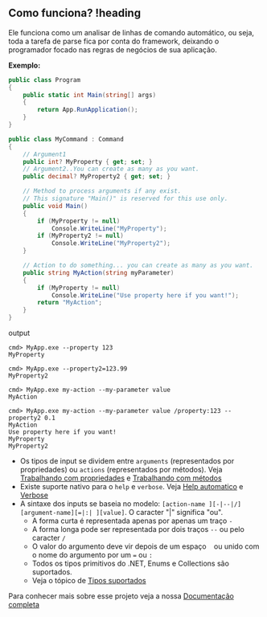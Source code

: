 ## Como funciona? !heading

Ele funciona como um analisar de linhas de comando automático, ou seja, toda a tarefa de parse fica por conta do framework, deixando o programador focado nas regras de negócios de sua aplicação.

**Exemplo:**

```csharp
public class Program
{
    public static int Main(string[] args)
    {
        return App.RunApplication();
    }
}

public class MyCommand : Command
{
    // Argument1
    public int? MyProperty { get; set; }
    // Argument2..You can create as many as you want.
    public decimal? MyProperty2 { get; set; }

    // Method to process arguments if any exist.
    // This signature "Main()" is reserved for this use only.
    public void Main()
    {
        if (MyProperty != null)
            Console.WriteLine("MyProperty");
        if (MyProperty2 != null)
            Console.WriteLine("MyProperty2");
    }

    // Action to do something... you can create as many as you want.
    public string MyAction(string myParameter)
    {
        if (MyProperty != null)
            Console.WriteLine("Use property here if you want!");
        return "MyAction";
    }
}
```

output

```
cmd> MyApp.exe --property 123
MyProperty

cmd> MyApp.exe --property2=123.99
MyProperty2

cmd> MyApp.exe my-action --my-parameter value
MyAction

cmd> MyApp.exe my-action --my-parameter value /property:123 --property2 0.1
MyAction
Use property here if you want!
MyProperty
MyProperty2
```

* Os tipos de input se dividem entre `arguments` (representados por propriedades) ou `actions` (representados por métodos). Veja [Trabalhando com propriedades](#trabalhando-com-propriedades) e [Trabalhando com métodos](#trabalhando-com-métodos)
* Existe suporte nativo para o `help` e `verbose`. Veja [Help automatico](#help-automatico) e [Verbose](#verbose)
* A sintaxe dos inputs se baseia no modelo: `[action-name ][-|--|/][argument-name][=|:| ][value]`. O caracter "|" significa "ou".
  * A forma curta é representada apenas por apenas um traço `-`
  * A forma longa pode ser representada por dois traços `--` ou pelo caracter `/`
  * O valor do argumento deve vir depois de um espaço ` ` ou unido com o nome do argumento por um `=` ou `:`
  * Todos os tipos primitivos do .NET, Enums e Collections são suportados.
  * Veja o tópico de [Tipos suportados](#tipos-suportados)

Para conhecer mais sobre esse projeto veja a nossa [Documentação completa](#documentação)